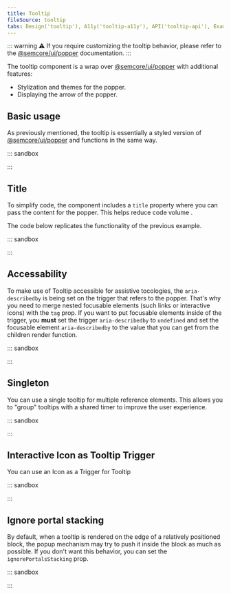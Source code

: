 ```yaml
---
title: Tooltip
fileSource: tooltip
tabs: Design('tooltip'), A11y('tooltip-a11y'), API('tooltip-api'), Example('tooltip-code'), Changelog('tooltip-changelog')
---
```


::: warning
:warning: If you require customizing the tooltip behavior, please refer to the [@semcore/ui/popper](/utils/popper/popper) documentation.
:::

The tooltip component is a wrap over [@semcore/ui/popper](/utils/popper/popper) with additional features:

- Stylization and themes for the popper.
- Displaying the arrow of the popper.

## Basic usage

As previously mentioned, the tooltip is essentially a styled version of [@semcore/ui/popper](/utils/popper/popper) and functions in the same way.

::: sandbox

<script lang="tsx">
  export Demo from './examples/basic_usage.tsx';
</script>

:::

## Title

To simplify code, the component includes a `title` property where you can pass the content for the popper. This helps reduce code volume .

The code below replicates the functionality of the previous example.

::: sandbox

<script lang="tsx">
  export Demo from './examples/title.tsx';
</script>

:::


## Accessability

To make use of Tooltip accessible for assistive tocologies, the `aria-describedby` is being set on the trigger that refers to the popper. That's why you need to merge nested focusable elements (such links or interactive icons) with the `tag` prop. If you want to put focusable elements inside of the trigger, you **must** set the trigger `aria-describedby` to `undefined` and set the focusable element `aria-describedby` to the value that you can get from the children render function.

::: sandbox

<script lang="tsx">
  export Demo from './examples/nested.tsx';
</script>

:::


## Singleton

You can use a single tooltip for multiple reference elements. This allows you to "group" tooltips with a shared timer to improve the user experience.

::: sandbox

<script lang="tsx">
  export Demo from './examples/singleton.tsx';
</script>

:::

## Interactive Icon as Tooltip Trigger

You can use an Icon as a Trigger for Tooltip

::: sandbox

<script lang="tsx">
  export Demo from './examples/info_icon.tsx';
</script>

:::

## Ignore portal stacking

By default, when a tooltip is rendered on the edge of a relatively positioned block, the popup mechanism may try to push it inside the block as much as possible. If you don't want this behavior, you can set the `ignorePortalsStacking` prop.

::: sandbox

<script lang="tsx">
  export Demo from './examples/ignore_portal_stacking.tsx';
</script>

:::
